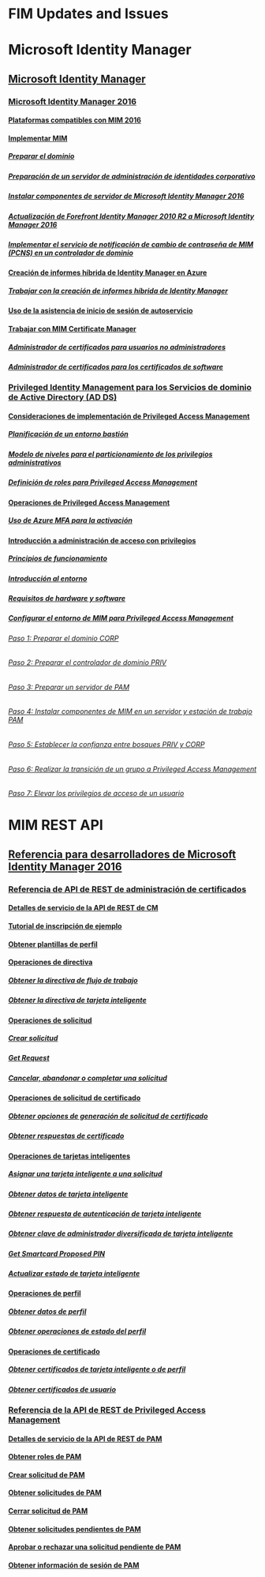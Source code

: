 # FIM Updates and Issues
## [](FIM-Updates,-Issues-and-Solutions.md)
### [](FIM-Updates.md)
### [](FIM-Issues-and-Solutions.md)
# Microsoft Identity Manager
## [Microsoft Identity Manager](Microsoft-Identity-Manager.md)
### [Microsoft Identity Manager 2016](Microsoft-Identity-Manager-2016.md)
#### [](Release-Notes-for-MIM-2016.md)
#### [Plataformas compatibles con MIM 2016](Supported-Platforms-for-MIM-2016.md)
#### [Implementar MIM](Deploying-MIM.md)
##### [Preparar el dominio](Preparing-the-Domain.md)
##### [Preparación de un servidor de administración de identidades corporativo](Preparing-a-Corporate-Identity-Management-Server.md)
##### [Instalar componentes de servidor de Microsoft Identity Manager 2016](Installing-Microsoft-Identity-Manager-2016-Server-Components.md)
##### [Actualización de Forefront Identity Manager 2010 R2 a Microsoft Identity Manager 2016](Upgrading-Forefront-Identity-Manager-2010-R2-to-Microsoft-Identity-Manager-2016.md)
##### [Implementar el servicio de notificación de cambio de contraseña de MIM (PCNS) en un controlador de dominio](Deploying-the-MIM-Password-Change-Notification-Service--PCNS--on-a-Domain-Controller.md)
#### [Creación de informes híbrida de Identity Manager en Azure](Identity-Manager-Hybrid-Reporting-in-Azure.md)
##### [Trabajar con la creación de informes híbrida de Identity Manager](Working-with-Identity-Manager-Hybrid-Reporting.md)
#### [Uso de la asistencia de inicio de sesión de autoservicio](Working-with-Self-Service-Login-Assistance.md)
#### [Trabajar con MIM Certificate Manager](Working-with-the-MIM-Certificate-Manager.md)
##### [Administrador de certificados para usuarios no administradores](Certificate-Manager-for-Non-Administrators.md)
##### [Administrador de certificados para los certificados de software](Certificate-Manager-for-Software-Certificates.md)
### [Privileged Identity Management para los Servicios de dominio de Active Directory (AD DS)](Privileged-Identity-Management-for-Active-Directory-Domain-Services--AD-DS-.md)
#### [Consideraciones de implementación de Privileged Access Management](Deployment-Considerations-for-Privileged-Access-Management.md)
##### [Planificación de un entorno bastión](Planning-a-bastion-environment.md)
##### [](High-availability-and-disaster-recovery-considerations-for-the-bastion-environment.md)
##### [Modelo de niveles para el particionamiento de los privilegios administrativos](Tier-model-for-partitioning-administrative-privileges.md)
##### [Definición de roles para Privileged Access Management](Defining-roles-for-Privileged-Access-Management.md)
#### [Operaciones de Privileged Access Management](Privileged-Access-Management-Operations.md)
##### [Uso de Azure MFA para la activación](Using-Azure-MFA-for-activation.md)
#### [Introducción a administración de acceso con privilegios](Getting-Started-with-Privileged-Access-Management.md)
##### [Principios de funcionamiento](Principles-of-Operation.md)
##### [Introducción al entorno](Environment-Overview.md)
##### [Requisitos de hardware y software](Hardware-and-Software-Requirements.md)
##### [Configurar el entorno de MIM para Privileged Access Management](Configuring-the-MIM-Environment-for-Privileged-Access-Management.md)
###### [Paso 1: Preparar el dominio CORP](Step-1---Prepare-the-CORP-domain.md)
###### [Paso 2: Preparar el controlador de dominio PRIV](Step-2---Prepare-the-PRIV-domain-controller.md)
###### [Paso 3: Preparar un servidor de PAM](Step-3-–-Prepare-a-PAM-server.md)
###### [Paso 4: Instalar componentes de MIM en un servidor y estación de trabajo PAM](Step-4-–-Install-MIM-components-on-PAM-server-and-workstation.md)
###### [Paso 5: Establecer la confianza entre bosques PRIV y CORP](Step-5-–-Establish-trust-between-PRIV-and-CORP-forests.md)
###### [Paso 6: Realizar la transición de un grupo a Privileged Access Management](Step-6-–-Transition-a-group-to-Privileged-Access-Management.md)
###### [Paso 7: Elevar los privilegios de acceso de un usuario](Step-7-–-Elevate-a-user’s-access.md)
# MIM REST API
## [Referencia para desarrolladores de Microsoft Identity Manager 2016](Microsoft-Identity-Manager-2016-Developer-Reference.md)
### [Referencia de API de REST de administración de certificados](Certificate-Management-REST-API-Reference.md)
#### [Detalles de servicio de la API de REST de CM](CM-REST-API-Service-Details.md)
#### [Tutorial de inscripción de ejemplo](Sample-Enrollment-Walkthrough.md)
#### [Obtener plantillas de perfil](Get-Profile-Templates.md)
#### [Operaciones de directiva](Policy-Operations.md)
##### [Obtener la directiva de flujo de trabajo](Get-Workflow-Policy.md)
##### [Obtener la directiva de tarjeta inteligente](Get-Smartcard-Policy.md)
#### [Operaciones de solicitud](Request-Operations.md)
##### [Crear solicitud](Create-Request.md)
##### [Get Request](Get-Request.md)
##### [Cancelar, abandonar o completar una solicitud](Cancel,-Abandon,-or-Complete-a-Request.md)
#### [Operaciones de solicitud de certificado](Certificate-Request-Operations.md)
##### [Obtener opciones de generación de solicitud de certificado](Get-Certificate-Request-Generation-Options.md)
##### [Obtener respuestas de certificado](Get-Certificate-Responses.md)
#### [Operaciones de tarjetas inteligentes](Smartcard-Operations.md)
##### [Asignar una tarjeta inteligente a una solicitud](Assign-Smartcard-to-a-Request.md)
##### [Obtener datos de tarjeta inteligente](Get-Smartcard-Data.md)
##### [Obtener respuesta de autenticación de tarjeta inteligente](Get-Smartcard-Authentication-Response.md)
##### [Obtener clave de administrador diversificada de tarjeta inteligente](Get-Smartcard-Diversified-Admin-Key.md)
##### [Get Smartcard Proposed PIN](Get-Smartcard-Proposed-PIN.md)
##### [Actualizar estado de tarjeta inteligente](Update-Smartcard-Status.md)
#### [Operaciones de perfil](Profile-Operations.md)
##### [Obtener datos de perfil](Get-Profile-Data.md)
##### [Obtener operaciones de estado del perfil](Get-Profile-State-Operations.md)
#### [Operaciones de certificado](Certificate-Operations.md)
##### [Obtener certificados de tarjeta inteligente o de perfil](Get-Smartcard-or-Profile-Certificates.md)
##### [Obtener certificados de usuario](Get-User-Certificates.md)
### [Referencia de la API de REST de Privileged Access Management](Privileged-Access-Management-REST-API-Reference.md)
#### [Detalles de servicio de la API de REST de PAM](PAM-REST-API-Service-Details.md)
#### [Obtener roles de PAM](Get-PAM-Roles.md)
#### [Crear solicitud de PAM](Create-PAM-Request.md)
#### [Obtener solicitudes de PAM](Get-PAM-Requests.md)
#### [Cerrar solicitud de PAM](Close-PAM-Request.md)
#### [Obtener solicitudes pendientes de PAM](Get-Pending-PAM-Requests.md)
#### [Aprobar o rechazar una solicitud pendiente de PAM](Approve-or-Reject-a-Pending-PAM-Request.md)
#### [Obtener información de sesión de PAM](Get-PAM-Session-Info.md)
